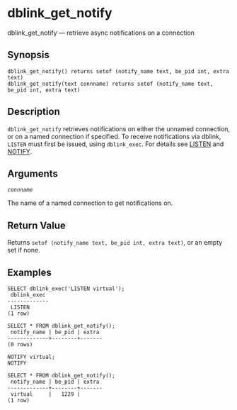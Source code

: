 # dblink\_get\_notify

dblink\_get\_notify — retrieve async notifications on a connection

## Synopsis

```text
dblink_get_notify() returns setof (notify_name text, be_pid int, extra text)
dblink_get_notify(text connname) returns setof (notify_name text, be_pid int, extra text)
```

## Description

`dblink_get_notify` retrieves notifications on either the unnamed connection, or on a named connection if specified. To receive notifications via dblink, `LISTEN` must first be issued, using `dblink_exec`. For details see [LISTEN](https://www.postgresql.org/docs/12/sql-listen.html) and [NOTIFY](https://www.postgresql.org/docs/12/sql-notify.html).

## Arguments

_`connname`_

The name of a named connection to get notifications on.

## Return Value

Returns `setof (notify_name text, be_pid int, extra text)`, or an empty set if none.

## Examples

```text
SELECT dblink_exec('LISTEN virtual');
 dblink_exec 
-------------
 LISTEN
(1 row)

SELECT * FROM dblink_get_notify();
 notify_name | be_pid | extra
-------------+--------+-------
(0 rows)

NOTIFY virtual;
NOTIFY

SELECT * FROM dblink_get_notify();
 notify_name | be_pid | extra
-------------+--------+-------
 virtual     |   1229 |
(1 row)
```

